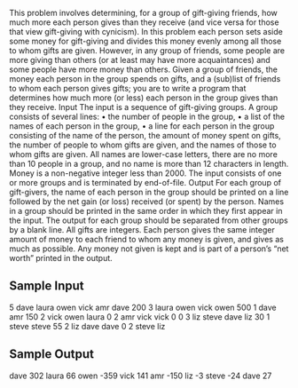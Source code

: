 This problem involves determining, for a group of gift-giving friends, how much more each person gives
than they receive (and vice versa for those that view gift-giving with cynicism).
In this problem each person sets aside some money for gift-giving and divides this money evenly
among all those to whom gifts are given.
However, in any group of friends, some people are more giving than others (or at least may have
more acquaintances) and some people have more money than others.
Given a group of friends, the money each person in the group spends on gifts, and a (sub)list of
friends to whom each person gives gifts; you are to write a program that determines how much more
(or less) each person in the group gives than they receive.
Input
The input is a sequence of gift-giving groups. A group consists of several lines:
• the number of people in the group,
• a list of the names of each person in the group,
• a line for each person in the group consisting of the name of the person, the amount of money
spent on gifts, the number of people to whom gifts are given, and the names of those to whom
gifts are given.
All names are lower-case letters, there are no more than 10 people in a group, and no name is more
than 12 characters in length. Money is a non-negative integer less than 2000.
The input consists of one or more groups and is terminated by end-of-file.
Output
For each group of gift-givers, the name of each person in the group should be printed on a line followed
by the net gain (or loss) received (or spent) by the person. Names in a group should be printed in the
same order in which they first appear in the input.
The output for each group should be separated from other groups by a blank line. All gifts are
integers. Each person gives the same integer amount of money to each friend to whom any money is
given, and gives as much as possible. Any money not given is kept and is part of a person’s “net worth”
printed in the output.

## Sample Input
5
dave laura owen vick amr
dave 200 3 laura owen vick
owen 500 1 dave
amr 150 2 vick owen
laura 0 2 amr vick
vick 0 0
3
liz steve dave
liz 30 1 steve
steve 55 2 liz dave
dave 0 2 steve liz

## Sample Output
dave 302
laura 66
owen -359
vick 141
amr -150
liz -3
steve -24
dave 27